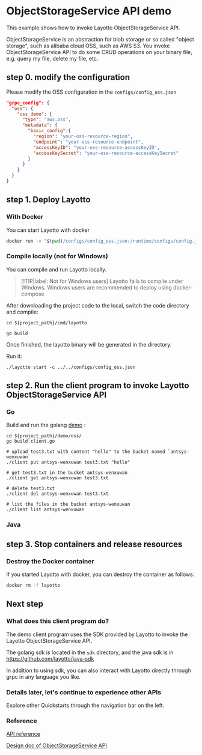    
# ObjectStorageService API demo

This example shows how to invoke Layotto ObjectStorageService API.

ObjectStorageService is an abstraction for blob storage or so called "object storage", such as alibaba cloud OSS, such as AWS S3.
You invoke ObjectStorageService API to do some CRUD operations on your binary file, e.g. query my file, delete my file, etc.

## step 0. modify the configuration
Please modify the OSS configuration in the `configs/config_oss.json`

```json
"grpc_config": {
  "oss": {
    "oss_demo": {
      "type": "aws.oss",
      "metadata": {
        "basic_config":{
          "region": "your-oss-resource-region",
          "endpoint": "your-oss-resource-endpoint",
          "accessKeyID": "your-oss-resource-accessKeyID",
          "accessKeySecret": "your-oss-resource-accessKeySecret"
        }
      }
    }
  }
}
```

## step 1. Deploy Layotto
<!-- tabs:start -->
### **With Docker**
You can start Layotto with docker

```bash
docker run -v "$(pwd)/configs/config_oss.json:/runtime/configs/config.json" -d  -p 34904:34904 --name layotto layotto/layotto start
```

### **Compile locally (not for Windows)**
You can compile and run Layotto locally.

> [!TIP|label: Not for Windows users]
> Layotto fails to compile under Windows. Windows users are recommended to deploy using docker-compose

After downloading the project code to the local, switch the code directory and compile:

```shell
cd ${project_path}/cmd/layotto
```

```shell @if.not.exist layotto
go build
```

Once finished, the layotto binary will be generated in the directory.

Run it:

```shell @background
./layotto start -c ../../configs/config_oss.json
```

<!-- tabs:end -->

## step 2. Run the client program to invoke Layotto ObjectStorageService API
<!-- tabs:start -->
### **Go**
Build and run the golang [demo](https://github.com/mosn/layotto/blob/main/demo/oss/client.go) :

```shell
cd ${project_path}/demo/oss/
go build client.go

# upload test3.txt with content "hello" to the bucket named `antsys-wenxuwan`
./client put antsys-wenxuwan test3.txt "hello"

# get test3.txt in the bucket antsys-wenxuwan
./client get antsys-wenxuwan test3.txt

# delete test3.txt
./client del antsys-wenxuwan test3.txt

# list the files in the bucket antsys-wenxuwan
./client list antsys-wenxuwan

```

### **Java**
<!-- 

Download java sdk and examples:

```shell @if.not.exist java-sdk
git clone https://github.com/layotto/java-sdk
```

```shell
cd java-sdk
```

Build the demo:

```shell @if.not.exist examples-oss/target/examples-oss-jar-with-dependencies.jar
# build example jar
mvn -f examples-oss/pom.xml clean package
```

Run it:

```shell
java -jar examples-oss/target/examples-oss-jar-with-dependencies.jar
```

If the following information is printed, the demo is successful:

```bash
TODO
```

-->

<!-- tabs:end -->

## step 3. Stop containers and release resources
<!-- tabs:start -->
### **Destroy the Docker container**
If you started Layotto with docker, you can destroy the container as follows:

```bash
docker rm -f layotto
```

<!-- tabs:end -->

## Next step
### What does this client program do?
The demo client program uses the SDK provided by Layotto to invoke the Layotto ObjectStorageService API.

The golang sdk is located in the `sdk` directory, and the java sdk is in https://github.com/layotto/java-sdk

In addition to using sdk, you can also interact with Layotto directly through grpc in any language you like.

### Details later, let's continue to experience other APIs
Explore other Quickstarts through the navigation bar on the left.

### Reference

[API reference](https://mosn.io/layotto/api/v1/s3.html)

[Design doc of ObjectStorageService API ](design/oss/design)

 <!-- end services -->


